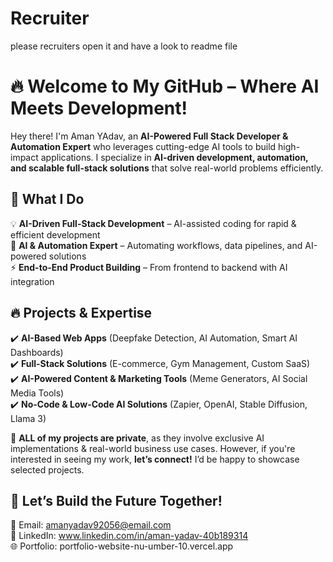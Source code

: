 # Recruiter
please recruiters open it and have a look to readme file

# 🔥 Welcome to My GitHub – Where AI Meets Development!  

Hey there! I'm Aman YAdav, an **AI-Powered Full Stack Developer & Automation Expert** who leverages cutting-edge AI tools to build high-impact applications. 
I specialize in **AI-driven development, automation, and scalable full-stack solutions** that solve real-world problems efficiently.  


## 🚀 **What I Do**  
💡 **AI-Driven Full-Stack Development** – AI-assisted coding for rapid & efficient development  
🤖 **AI & Automation Expert** – Automating workflows, data pipelines, and AI-powered solutions  
⚡ **End-to-End Product Building** – From frontend to backend with AI integration  

## 🔥 **Projects & Expertise**  
✔️ **AI-Based Web Apps** (Deepfake Detection, AI Automation, Smart AI Dashboards)  
✔️ **Full-Stack Solutions** (E-commerce, Gym Management, Custom SaaS)  
✔️ **AI-Powered Content & Marketing Tools** (Meme Generators, AI Social Media Tools)  
✔️ **No-Code & Low-Code AI Solutions** (Zapier, OpenAI, Stable Diffusion, Llama 3)  

📌 **ALL of my projects are private**, as they involve exclusive AI implementations & real-world business use cases. However,
if you're interested in seeing my work, **let’s connect!** I’d be happy to showcase selected projects.  

## 📩 **Let’s Build the Future Together!**  
📧 Email: amanyadav92056@email.com  
💼 LinkedIn: www.linkedin.com/in/aman-yadav-40b189314  
🌐 Portfolio: portfolio-website-nu-umber-10.vercel.app  

